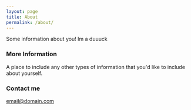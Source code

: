 ```yaml
---
layout: page
title: About
permalink: /about/
---
```


Some information about you!
Im a duuuck
### More Information

A place to include any other types of information that you'd like to include about yourself.

### Contact me

[email@domain.com](mailto:email@domain.com)
